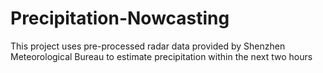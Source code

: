 # Precipitation-Nowcasting

This project uses pre-processed radar data provided by Shenzhen Meteorological Bureau to estimate precipitation within the next two hours
